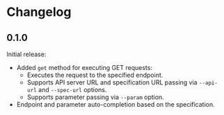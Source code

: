 # Changelog

## 0.1.0

Initial release:
- Added `get` method for executing GET requests:
  - Executes the request to the specified endpoint.
  - Supports API server URL and specification URL passing via `--api-url` and `--spec-url` options.
  - Supports parameter passing via `--param` option.
- Endpoint and parameter auto-completion based on the specification.
